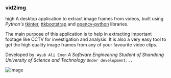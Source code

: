 ### vid2img
high
A desktop application to extract image frames from videos, built using _Python's_ [tkinter](https://docs.python.org/3/library/tkinter.html), [ttkbootstrap](https://ttkbootstrap.readthedocs.io/) and [opencv-python](https://pypi.org/project/opencv-python/) libraries.

The main purpose of this application is to help in extracting important footage like CCTV for investigation and analysis. It is also a very easy tool to get the high quality image frames from any of your favourite video clips.

Developed by: `Ayub Ali Emon`
*A Software Engineering Student of Shandong University of Science and Technology*
`Under development...`

![image](https://github.com/alfa-echo-niner-ait/vid2img/assets/78315132/87f3cd87-86ce-4e0e-abea-e84002d9d5a1)
